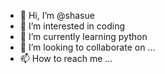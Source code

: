 - 👋 Hi, I’m @shasue
- 👀 I’m interested in coding
- 🌱 I’m currently learning python
- 💞️ I’m looking to collaborate on ...
- 📫 How to reach me ...

<!---
shasue/shasue is a ✨ special ✨ repository because its `README.md` (this file) appears on your GitHub profile.
You can click the Preview link to take a look at your changes.
--->
